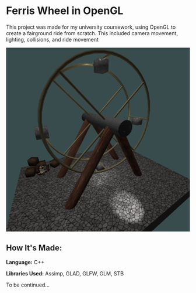 # Ferris Wheel in OpenGL
This project was made for my university coursework, using OpenGL to create a fairground ride from scratch. This included camera movement, lighting, collisions, and ride movement

![Cover Image](wheel.png)

## How It's Made:
**Language:** C++

**Libraries Used:** Assimp, GLAD, GLFW, GLM, STB

To be continued...


